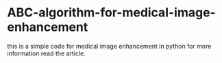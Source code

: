 # ABC-algorithm-for-medical-image-enhancement
this is a simple code for medical image enhancement in python 
for more information read the article.
